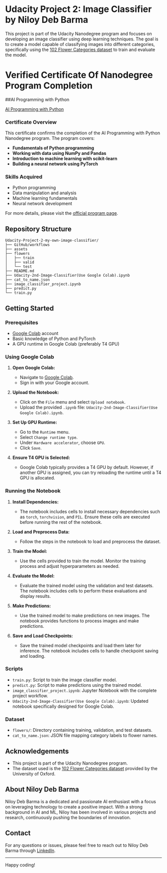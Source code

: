 # Udacity Project 2: Image Classifier by Niloy Deb Barma

This project is part of the Udacity Nanodegree program and focuses on developing an image classifier using deep learning techniques. The goal is to create a model capable of classifying images into different categories, specifically using the [102 Flower Categories dataset](http://www.robots.ox.ac.uk/~vgg/data/flowers/102/index.html) to train and evaluate the model.

# Verified Certificate Of Nanodegree Program Completion
##AI Programming with Python

[AI Programming with Python](https://www.udacity.com/certificate/e/aaa90186-2dce-11ef-889a-97c882f2afe3)

### Certificate Overview
This certificate confirms the completion of the AI Programming with Python Nanodegree program. The program covers:

- **Fundamentals of Python programming**
- **Working with data using NumPy and Pandas**
- **Introduction to machine learning with scikit-learn**
- **Building a neural network using PyTorch**

### Skills Acquired
- Python programming
- Data manipulation and analysis
- Machine learning fundamentals
- Neural network development

For more details, please visit the [official program page](https://www.udacity.com/course/ai-programming-python-nanodegree--nd089).

## Repository Structure

```
Udacity-Project-2-my-own-image-classifier/
├── GitHub/workflows
├── assets
├── flowers
│   ├── train
│   ├── valid
│   └── test
├── README.md
├── Udacity-2nd-Image-Classifier(Use Google Colab).ipynb
├── cat_to_name.json
├── image_classifier_project.ipynb
├── predict.py
└── train.py
```

## Getting Started

### Prerequisites

- [Google Colab](https://colab.research.google.com/) account
- Basic knowledge of Python and PyTorch
- A GPU runtime in Google Colab (preferably T4 GPU)

### Using Google Colab

1. **Open Google Colab:**
   - Navigate to [Google Colab](https://colab.research.google.com/).
   - Sign in with your Google account.

2. **Upload the Notebook:**
   - Click on the `File` menu and select `Upload notebook`.
   - Upload the provided `.ipynb` file: `Udacity-2nd-Image-Classifier(Use Google Colab).ipynb`.

3. **Set Up GPU Runtime:**
   - Go to the `Runtime` menu.
   - Select `Change runtime type`.
   - Under `Hardware accelerator`, choose `GPU`.
   - Click `Save`.

4. **Ensure T4 GPU is Selected:**
   - Google Colab typically provides a T4 GPU by default. However, if another GPU is assigned, you can try reloading the runtime until a T4 GPU is allocated.

### Running the Notebook

1. **Install Dependencies:**
   - The notebook includes cells to install necessary dependencies such as `torch`, `torchvision`, and `PIL`. Ensure these cells are executed before running the rest of the notebook.

2. **Load and Preprocess Data:**
   - Follow the steps in the notebook to load and preprocess the dataset.

3. **Train the Model:**
   - Use the cells provided to train the model. Monitor the training process and adjust hyperparameters as needed.

4. **Evaluate the Model:**
   - Evaluate the trained model using the validation and test datasets. The notebook includes cells to perform these evaluations and display results.

5. **Make Predictions:**
   - Use the trained model to make predictions on new images. The notebook provides functions to process images and make predictions.

6. **Save and Load Checkpoints:**
   - Save the trained model checkpoints and load them later for inference. The notebook includes cells to handle checkpoint saving and loading.

### Scripts

- `train.py`: Script to train the image classifier model.
- `predict.py`: Script to make predictions using the trained model.
- `image_classifier_project.ipynb`: Jupyter Notebook with the complete project workflow.
- `Udacity-2nd-Image-Classifier(Use Google Colab).ipynb`: Updated notebook specifically designed for Google Colab.

### Dataset

- `flowers/`: Directory containing training, validation, and test datasets.
- `cat_to_name.json`: JSON file mapping category labels to flower names.

## Acknowledgements

- This project is part of the Udacity Nanodegree program.
- The dataset used is the [102 Flower Categories dataset](http://www.robots.ox.ac.uk/~vgg/data/flowers/102/index.html) provided by the University of Oxford.

## About Niloy Deb Barma

Niloy Deb Barma is a dedicated and passionate AI enthusiast with a focus on leveraging technology to create a positive impact. With a strong background in AI and ML, Niloy has been involved in various projects and research, continuously pushing the boundaries of innovation.

## Contact

For any questions or issues, please feel free to reach out to Niloy Deb Barma through [LinkedIn](https://www.linkedin.com/in/niloydebbarmacpscr).

---

Happy coding!
